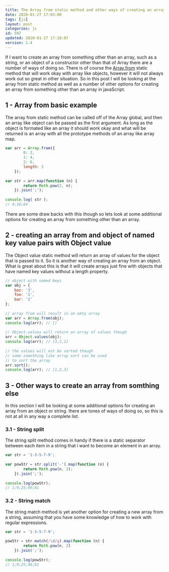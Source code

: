 ```yaml
---
title: The Array from static method and other ways of creating an array from something else
date: 2020-01-27 17:03:00
tags: [js]
layout: post
categories: js
id: 597
updated: 2020-01-27 17:28:07
version: 1.4
---
```


If I want to create an array from something other than an array, such as a string, or an object of a constructor other than that of Array there are a number of ways of doing so. There is of course the [Array.from](https://developer.mozilla.org/en-US/docs/Web/JavaScript/Reference/Global_Objects/Array/from) static method that will work okay with array like objects, however it will not always work out so great in other situation. 
So in this post I will be looking at the array from static method as well as a number of other options for creating an array from something other than an array in javaScript.

<!-- more -->

## 1 - Array from basic example

The array from static method can be called off of the Array global, and then an array like object can be passed as the first argument. As long as the object is formated like an array it should work okay and what will be returned is an array with all the prototype methods of an array like array map. 

```js
var arr = Array.from({
        0: 2,
        1: 4,
        2: 6,
        length: 3
    });
 
var str = arr.map(function (n) {
        return Math.pow(2, n);
    }).join(';');
 
console.log( str );
// 4;16;64
```

There are some draw backs with this though so lets look at some additional options for creating an array from something other than an array.

## 2 - creating an array from and object of named key value pairs with Object value

The Object value static method will return an array of values for the object that is passed to it. So it is another way of creating an array from an object. What is great about this is that it will create arrays just fine with objects that have named key values without a length property.

```js
// object with named keys
var obj = {
    baz: '3',
    foo: '1',
    bar: '2'
};
 
// array from will result in an emty array
var arr = Array.from(obj);
console.log(arr); // []
 
// Object.values will return an array of values though
arr = Object.values(obj);
console.log(arr); // [3,2,1]
 
// the values will not be sorted though
// some something like array sort can be used
// to sort the array
arr.sort();
console.log(arr); // [1,2,3]
```

## 3 - Other ways to create an array from somthing else

In this section I will be looking at some additional options for creating an array from an object or string. there are tones of ways of doing so, so this is not at all in any way a complete list.

### 3.1 - String split

The string split method comes in handy if there is a static separator between each item in a string that i want to become an element in an array.

```js
var str = '1-3-5-7-9';
 
var powStr = str.split('-').map(function (n) {
        return Math.pow(n, 2);
    }).join(';');
 
console.log(powStr);
// 1;9;25;49;81
```

### 3.2 - String match

The string match method is yet another option for creating a new array from a string, assuming that you have some knowledge of how to work with regular expressions.

```js
var str = '1-3-5-7-9';
 
powStr = str.match(/\d/g).map(function (n) {
        return Math.pow(n, 2)
    }).join(';');
 
console.log(powStr);
// 1;9;25;49;81
```